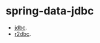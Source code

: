 # spring-data-jdbc

- [jdbc](https://github.com/samitkumarpatel/spring-data-jdbc/tree/jdbc).
- [r2dbc](https://github.com/samitkumarpatel/spring-data-jdbc/tree/r2dbc).
